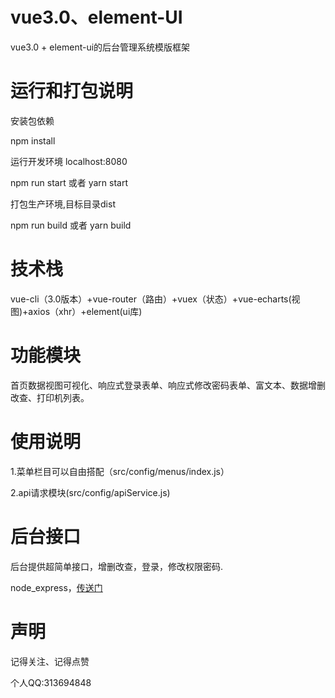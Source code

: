 # vue3.0、element-UI
vue3.0 + element-ui的后台管理系统模版框架

# 运行和打包说明
安装包依赖

npm install

运行开发环境 localhost:8080

npm run start 或者 yarn start

打包生产环境,目标目录dist

npm run build 或者 yarn build

# 技术栈
vue-cli（3.0版本）+vue-router（路由）+vuex（状态）+vue-echarts(视图)+axios（xhr）+element(ui库)


# 功能模块
首页数据视图可视化、响应式登录表单、响应式修改密码表单、富文本、数据增删改查、打印机列表。

# 使用说明
1.菜单栏目可以自由搭配（src/config/menus/index.js）

2.api请求模块(src/config/apiService.js)

# 后台接口
后台提供超简单接口，增删改查，登录，修改权限密码.

node_express，[传送门](https://github.com/tzcacm/admin_express)   

# 声明
记得关注、记得点赞

个人QQ:313694848
